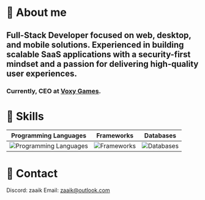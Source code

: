 # 👋 About me
## Full-Stack Developer focused on web, desktop, and mobile solutions. Experienced in building scalable SaaS applications with a security-first mindset and a passion for delivering high-quality user experiences.
### Currently, CEO at [Voxy Games](https://voxygames.com).

# 🧰 Skills

| Programming Languages                                                                                   | Frameworks                                                                                       | Databases                                                                            |
|---------------------------------------------------------------------------------------------------------|--------------------------------------------------------------------------------------------------|--------------------------------------------------------------------------------------|
| ![Programming Languages](https://skillicons.dev/icons?i=js,ts,dart,rust,php,cs,cpp,python&perline=5)                | ![Frameworks](https://skillicons.dev/icons?i=nodejs,nextjs,electron,flutter,tauri,laravel,dotnet&perline=5) | ![Databases](https://skillicons.dev/icons?i=mongodb,postgres,mysql,mariadb&perline=5) |

# 📧 Contact
Discord: zaaik
Email: zaaik@outlook.com
